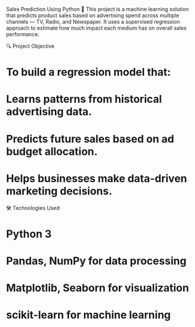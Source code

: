Sales Prediction Using Python 🧠
This project is a machine learning solution that predicts product sales based on advertising spend across multiple channels — TV, Radio, and Newspaper. It uses a supervised regression approach to estimate how much impact each medium has on overall sales performance.

🔍 Project Objective
# To build a regression model that:

# Learns patterns from historical advertising data.

# Predicts future sales based on ad budget allocation.

# Helps businesses make data-driven marketing decisions.

🛠️ Technologies Used
# Python 3

# Pandas, NumPy for data processing

# Matplotlib, Seaborn for visualization

# scikit-learn for machine learning
